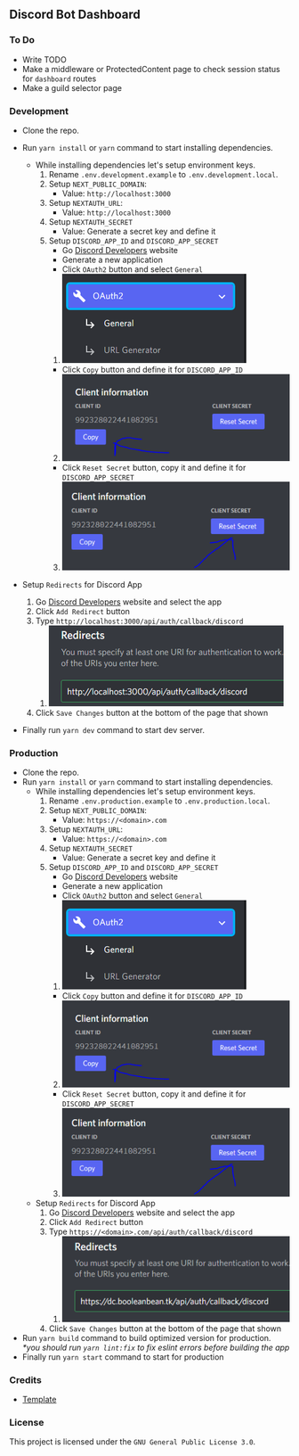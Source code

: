 ## Discord Bot Dashboard

### To Do

-  Write TODO
-  Make a middleware or ProtectedContent page to check session status for `dashboard` routes
-  Make a guild selector page

### Development

-  Clone the repo.
-  Run `yarn install` or `yarn` command to start installing dependencies.

   -  While installing dependencies let's setup environment keys.
      1. Rename `.env.development.example` to `.env.development.local`.
      2. Setup `NEXT_PUBLIC_DOMAIN`:
         -  Value: `http://localhost:3000`
      3. Setup `NEXTAUTH_URL`:
         -  Value: `http://localhost:3000`
      4. Setup `NEXTAUTH_SECRET`
         -  Value: Generate a secret key and define it
      5. Setup `DISCORD_APP_ID` and `DISCORD_APP_SECRET`
         -  Go [Discord Developers](https://discord.com/developers/applications) website
         -  Generate a new application
         -  Click `OAuth2` button and select `General`
         1. ![Oauth2](docs/discord-oauth2-general.PNG)
         -  Click `Copy` button and define it for `DISCORD_APP_ID`
         2. ![Oauth2 Client ID](docs/discord-oauth2-client_id.PNG)
         -  Click `Reset Secret` button, copy it and define it for `DISCORD_APP_SECRET`
         3. ![Oauth2 Client Secret](docs/discord-oauth2-client_secret.PNG)

-  Setup `Redirects` for Discord App
   1. Go [Discord Developers](https://discord.com/developers/applications) website and select the app
   2. Click `Add Redirect` button
   3. Type `http://localhost:3000/api/auth/callback/discord`
      1. ![Oauth2 Redirects](docs/discord-oauth2-redirects.PNG)
   4. Click `Save Changes` button at the bottom of the page that shown
-  Finally run `yarn dev` command to start dev server.

### Production

-  Clone the repo.
-  Run `yarn install` or `yarn` command to start installing dependencies.
   -  While installing dependencies let's setup environment keys.
      1. Rename `.env.production.example` to `.env.production.local`.
      2. Setup `NEXT_PUBLIC_DOMAIN`:
         -  Value: `https://<domain>.com`
      3. Setup `NEXTAUTH_URL`:
         -  Value: `https://<domain>.com`
      4. Setup `NEXTAUTH_SECRET`
         -  Value: Generate a secret key and define it
      5. Setup `DISCORD_APP_ID` and `DISCORD_APP_SECRET`
         -  Go [Discord Developers](https://discord.com/developers/applications) website
         -  Generate a new application
         -  Click `OAuth2` button and select `General`
         1. ![Oauth2](docs/discord-oauth2-general.PNG)
         -  Click `Copy` button and define it for `DISCORD_APP_ID`
         2. ![Oauth2 Client ID](docs/discord-oauth2-client_id.PNG)
         -  Click `Reset Secret` button, copy it and define it for `DISCORD_APP_SECRET`
         3. ![Oauth2 Client Secret](docs/discord-oauth2-client_secret.PNG)
   -  Setup `Redirects` for Discord App
      1. Go [Discord Developers](https://discord.com/developers/applications) website and select the app
      2. Click `Add Redirect` button
      3. Type `https://<domain>.com/api/auth/callback/discord`
         1. ![Oauth2 Redirects](docs/discord-oauth2-redirects-prod.PNG)
      4. Click `Save Changes` button at the bottom of the page that shown
-  Run `yarn build` command to build optimized version for production.
   _\*you should run `yarn lint:fix` to fix eslint errors before building the app_
-  Finally run `yarn start` command to start for production

### Credits

-  [Template](https://github.com/theodorusclarence/ts-nextjs-tailwind-starter)

### License

This project is licensed under the `GNU General Public License 3.0`.

